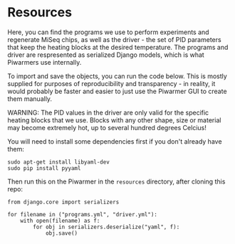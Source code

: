 # Resources

Here, you can find the programs we use to perform experiments and regenerate MiSeq chips, as well as the driver - the set of PID parameters that keep the heating blocks at the desired temperature. The programs and driver are respresented as serialized Django models, which is what Piwarmers use internally.

To import and save the objects, you can run the code below. This is mostly supplied for purposes of reproducibility and transparency - in reality, it would probably be faster and easier to just use the Piwarmer GUI to create them manually.

WARNING: The PID values in the driver are only valid for the specific heating blocks that we use. Blocks with any other shape, size or material may become extremely hot, up to several hundred degrees Celcius! 

You will need to install some dependencies first if you don't already have them:

```
sudo apt-get install libyaml-dev
sudo pip install pyyaml

```
Then run this on the Piwarmer in the `resources` directory, after cloning this repo:

```
from django.core import serializers

for filename in ("programs.yml", "driver.yml"):
    with open(filename) as f:
        for obj in serializers.deserialize("yaml", f):
            obj.save()

```
